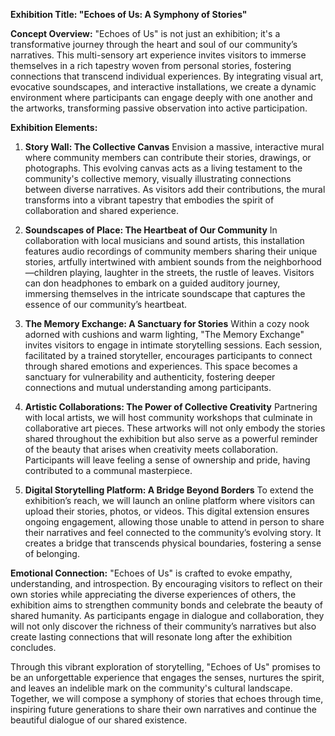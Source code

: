 **Exhibition Title: "Echoes of Us: A Symphony of Stories"**

**Concept Overview:**
"Echoes of Us" is not just an exhibition; it's a transformative journey through the heart and soul of our community’s narratives. This multi-sensory art experience invites visitors to immerse themselves in a rich tapestry woven from personal stories, fostering connections that transcend individual experiences. By integrating visual art, evocative soundscapes, and interactive installations, we create a dynamic environment where participants can engage deeply with one another and the artworks, transforming passive observation into active participation.

**Exhibition Elements:**

1. **Story Wall: The Collective Canvas**
   Envision a massive, interactive mural where community members can contribute their stories, drawings, or photographs. This evolving canvas acts as a living testament to the community's collective memory, visually illustrating connections between diverse narratives. As visitors add their contributions, the mural transforms into a vibrant tapestry that embodies the spirit of collaboration and shared experience.

2. **Soundscapes of Place: The Heartbeat of Our Community**
   In collaboration with local musicians and sound artists, this installation features audio recordings of community members sharing their unique stories, artfully intertwined with ambient sounds from the neighborhood—children playing, laughter in the streets, the rustle of leaves. Visitors can don headphones to embark on a guided auditory journey, immersing themselves in the intricate soundscape that captures the essence of our community’s heartbeat.

3. **The Memory Exchange: A Sanctuary for Stories**
   Within a cozy nook adorned with cushions and warm lighting, "The Memory Exchange" invites visitors to engage in intimate storytelling sessions. Each session, facilitated by a trained storyteller, encourages participants to connect through shared emotions and experiences. This space becomes a sanctuary for vulnerability and authenticity, fostering deeper connections and mutual understanding among participants.

4. **Artistic Collaborations: The Power of Collective Creativity**
   Partnering with local artists, we will host community workshops that culminate in collaborative art pieces. These artworks will not only embody the stories shared throughout the exhibition but also serve as a powerful reminder of the beauty that arises when creativity meets collaboration. Participants will leave feeling a sense of ownership and pride, having contributed to a communal masterpiece.

5. **Digital Storytelling Platform: A Bridge Beyond Borders**
   To extend the exhibition’s reach, we will launch an online platform where visitors can upload their stories, photos, or videos. This digital extension ensures ongoing engagement, allowing those unable to attend in person to share their narratives and feel connected to the community’s evolving story. It creates a bridge that transcends physical boundaries, fostering a sense of belonging.

**Emotional Connection:**
"Echoes of Us" is crafted to evoke empathy, understanding, and introspection. By encouraging visitors to reflect on their own stories while appreciating the diverse experiences of others, the exhibition aims to strengthen community bonds and celebrate the beauty of shared humanity. As participants engage in dialogue and collaboration, they will not only discover the richness of their community’s narratives but also create lasting connections that will resonate long after the exhibition concludes.

Through this vibrant exploration of storytelling, "Echoes of Us" promises to be an unforgettable experience that engages the senses, nurtures the spirit, and leaves an indelible mark on the community's cultural landscape. Together, we will compose a symphony of stories that echoes through time, inspiring future generations to share their own narratives and continue the beautiful dialogue of our shared existence.